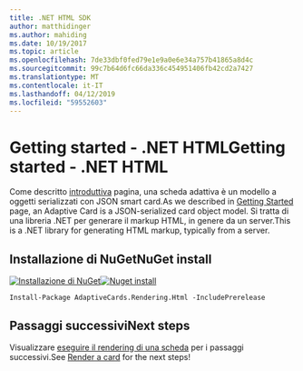 ```yaml
---
title: .NET HTML SDK
author: matthidinger
ms.author: mahiding
ms.date: 10/19/2017
ms.topic: article
ms.openlocfilehash: 7de33dbf0fed79e1e9a0e6e34a757b41865a8d4c
ms.sourcegitcommit: 99c7b64d6fc66da336c454951406fb42cd2a7427
ms.translationtype: MT
ms.contentlocale: it-IT
ms.lasthandoff: 04/12/2019
ms.locfileid: "59552603"
---
```

# <a name="getting-started---net-html"></a><span data-ttu-id="2c7ab-102">Getting started - .NET HTML</span><span class="sxs-lookup"><span data-stu-id="2c7ab-102">Getting started - .NET HTML</span></span>

<span data-ttu-id="2c7ab-103">Come descritto [introduttiva](../../../authoring-cards/getting-started.md) pagina, una scheda adattiva è un modello a oggetti serializzati con JSON smart card.</span><span class="sxs-lookup"><span data-stu-id="2c7ab-103">As we described in [Getting Started](../../../authoring-cards/getting-started.md) page, an Adaptive Card is a JSON-serialized card object model.</span></span> <span data-ttu-id="2c7ab-104">Si tratta di una libreria .NET per generare il markup HTML, in genere da un server.</span><span class="sxs-lookup"><span data-stu-id="2c7ab-104">This is a .NET library for generating HTML markup, typically from a server.</span></span>

## <a name="nuget-install"></a><span data-ttu-id="2c7ab-105">Installazione di NuGet</span><span class="sxs-lookup"><span data-stu-id="2c7ab-105">NuGet install</span></span>

<span data-ttu-id="2c7ab-106">[![Installazione di NuGet](https://img.shields.io/nuget/vpre/AdaptiveCards.Rendering.Html.svg)](https://www.nuget.org/packages/AdaptiveCards.Rendering.Html)</span><span class="sxs-lookup"><span data-stu-id="2c7ab-106">[![Nuget install](https://img.shields.io/nuget/vpre/AdaptiveCards.Rendering.Html.svg)](https://www.nuget.org/packages/AdaptiveCards.Rendering.Html)</span></span>

```console
Install-Package AdaptiveCards.Rendering.Html -IncludePrerelease
```

## <a name="next-steps"></a><span data-ttu-id="2c7ab-107">Passaggi successivi</span><span class="sxs-lookup"><span data-stu-id="2c7ab-107">Next steps</span></span>

<span data-ttu-id="2c7ab-108">Visualizzare [eseguire il rendering di una scheda](render-a-card.md) per i passaggi successivi.</span><span class="sxs-lookup"><span data-stu-id="2c7ab-108">See [Render a card](render-a-card.md) for the next steps!</span></span>